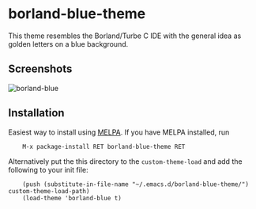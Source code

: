 # borland-blue-theme
This theme resembles the Borland/Turbe C IDE with the general idea as golden letters on a blue background.

## Screenshots

![borland-blue](https://raw.githubusercontent.com/fourier/borland-blue-theme/master/screenshot.png "Emacs with borland-blue theme")


## Installation
Easiest way to install using [MELPA](http://melpa.milkbox.net/#/getting-started). If you have MELPA installed, run
```
    M-x package-install RET borland-blue-theme RET
```

Alternatively put the this directory to the `custom-theme-load` and add the following to your init file:

```
    (push (substitute-in-file-name "~/.emacs.d/borland-blue-theme/") custom-theme-load-path)
    (load-theme 'borland-blue t)
```
